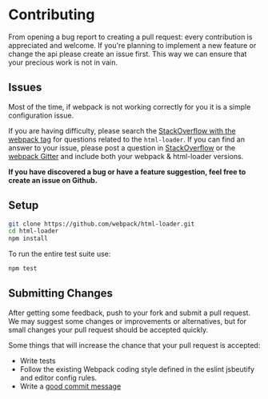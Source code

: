 # Contributing

From opening a bug report to creating a pull request: every contribution is
appreciated and welcome. If you're planning to implement a new feature or change
the api please create an issue first. This way we can ensure that your precious
work is not in vain.

## Issues

Most of the time, if webpack is not working correctly for you it is a simple configuration issue.

If you are having difficulty, please search the [StackOverflow with the webpack tag](http://stackoverflow.com/tags/webpack) for questions related
to the `html-loader`. If you can find an answer to your issue, please post a question in [StackOverflow](http://stackoverflow.com/tags/webpack) or
the [webpack Gitter](https://gitter.im/webpack/webpack) and include both your webpack & html-loader versions.

**If you have discovered a bug or have a feature suggestion, feel free to create an issue on Github.**

## Setup

```bash
git clone https://github.com/webpack/html-loader.git
cd html-loader
npm install
```

To run the entire test suite use:

```bash
npm test
```

## Submitting Changes

After getting some feedback, push to your fork and submit a pull request. We
may suggest some changes or improvements or alternatives, but for small changes
your pull request should be accepted quickly.

Some things that will increase the chance that your pull request is accepted:

* Write tests
* Follow the existing Webpack coding style defined in the eslint jsbeutify and editor config rules.
* Write a [good commit message](http://tbaggery.com/2008/04/19/a-note-about-git-commit-messages.html)
